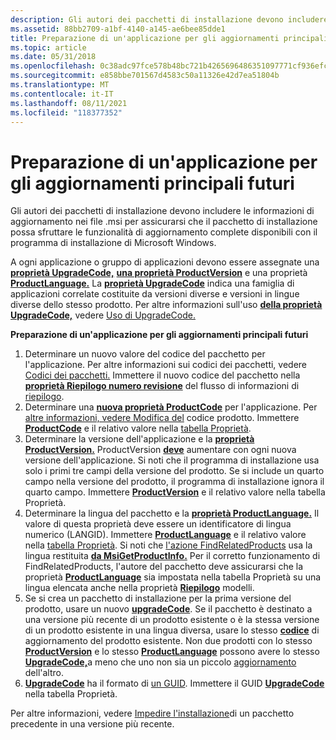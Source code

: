```yaml
---
description: Gli autori dei pacchetti di installazione devono includere le informazioni di aggiornamento nei file .msi per assicurarsi che il pacchetto di installazione possa sfruttare le funzionalità di aggiornamento complete disponibili con il programma di installazione di Microsoft Windows.
ms.assetid: 88bb2709-a1bf-4140-a145-ae6bee85dde1
title: Preparazione di un'applicazione per gli aggiornamenti principali futuri
ms.topic: article
ms.date: 05/31/2018
ms.openlocfilehash: 0c38adc97fce578b48bc721b4265696486351097771cf936efc1e667752a7a36
ms.sourcegitcommit: e858bbe701567d4583c50a11326e42d7ea51804b
ms.translationtype: MT
ms.contentlocale: it-IT
ms.lasthandoff: 08/11/2021
ms.locfileid: "118377352"
---
```

# <a name="preparing-an-application-for-future-major-upgrades"></a>Preparazione di un'applicazione per gli aggiornamenti principali futuri

Gli autori dei pacchetti di installazione devono includere le informazioni di aggiornamento nei file .msi per assicurarsi che il pacchetto di installazione possa sfruttare le funzionalità di aggiornamento complete disponibili con il programma di installazione di Microsoft Windows.

A ogni applicazione o gruppo di applicazioni devono essere assegnate una [**proprietà UpgradeCode,**](upgradecode.md) [**una proprietà ProductVersion**](productversion.md) e una proprietà [**ProductLanguage.**](productlanguage.md) La [**proprietà UpgradeCode**](upgradecode.md) indica una famiglia di applicazioni correlate costituite da versioni diverse e versioni in lingue diverse dello stesso prodotto. Per altre informazioni sull'uso [**della proprietà UpgradeCode,**](upgradecode.md) vedere [Uso di UpgradeCode.](using-an-upgradecode.md)

**Preparazione di un'applicazione per gli aggiornamenti principali futuri**

1.  Determinare un nuovo valore del codice del pacchetto per l'applicazione. Per altre informazioni sui codici dei pacchetti, vedere [Codici dei pacchetti.](package-codes.md) Immettere il nuovo codice del pacchetto nella [**proprietà Riepilogo numero revisione**](revision-number-summary.md) del flusso di informazioni di [riepilogo](summary-information-stream.md).
2.  Determinare una [**nuova proprietà ProductCode**](productcode.md) per l'applicazione. Per [altre informazioni, vedere Modifica del](changing-the-product-code.md) codice prodotto. Immettere [**ProductCode**](productcode.md) e il relativo valore nella [tabella Proprietà](property-table.md).
3.  Determinare la versione dell'applicazione e la [**proprietà ProductVersion.**](productversion.md) ProductVersion [**deve**](productversion.md) aumentare con ogni nuova versione dell'applicazione. Si noti che il programma di installazione usa solo i primi tre campi della versione del prodotto. Se si include un quarto campo nella versione del prodotto, il programma di installazione ignora il quarto campo. Immettere [**ProductVersion**](productversion.md) e il relativo valore nella tabella Proprietà.
4.  Determinare la lingua del pacchetto e la [**proprietà ProductLanguage.**](productlanguage.md) Il valore di questa proprietà deve essere un identificatore di lingua numerico (LANGID). Immettere [**ProductLanguage**](productlanguage.md) e il relativo valore nella [tabella Proprietà](property-table.md). Si noti che [l'azione FindRelatedProducts](findrelatedproducts-action.md) usa la lingua restituita [**da MsiGetProductInfo.**](/windows/desktop/api/Msi/nf-msi-msigetproductinfoa) Per il corretto funzionamento di FindRelatedProducts, l'autore del pacchetto deve assicurarsi che la proprietà [**ProductLanguage**](productlanguage.md) sia impostata nella tabella Proprietà su una lingua elencata anche nella proprietà [**Riepilogo**](template-summary.md) modelli.
5.  Se si crea un pacchetto di installazione per la prima versione del prodotto, usare un nuovo [**upgradeCode**](upgradecode.md). Se il pacchetto è destinato a una versione più recente di un prodotto esistente o è la stessa versione di un prodotto esistente in una lingua diversa, usare lo stesso [**codice**](upgradecode.md) di aggiornamento del prodotto esistente. Non due prodotti con lo stesso [**ProductVersion**](productversion.md) e lo stesso [**ProductLanguage**](productlanguage.md) possono avere lo stesso [**UpgradeCode,**](upgradecode.md)a meno che uno non sia un piccolo [aggiornamento](small-updates.md) dell'altro.
6.  [**UpgradeCode**](upgradecode.md) ha il formato di [un GUID](guid.md). Immettere il GUID [**UpgradeCode**](upgradecode.md) nella tabella Proprietà.

Per altre informazioni, vedere [Impedire l'installazione](preventing-an-old-package-from-installing-over-a-newer-version.md)di un pacchetto precedente in una versione più recente.

 

 



